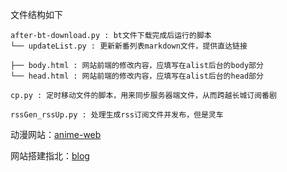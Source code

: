 文件结构如下
```shell
after-bt-download.py : bt文件下载完成后运行的脚本
└── updateList.py : 更新新番列表markdown文件，提供直达链接

├── body.html : 网站前端的修改内容，应填写在alist后台的body部分
└── head.html : 网站前端的修改内容，应填写在alist后台的head部分

cp.py : 定时移动文件的脚本，用来同步服务器端文件，从而跨越长城订阅番剧

rssGen_rssUp.py : 处理生成rss订阅文件并发布，但是灵车
```

动漫网站：[anime-web](https://hackermonica.me)

网站搭建指北：[blog](https://blog.hackermonica.me/2023/09/08/anime-web-build/#%E5%9C%A8%E6%9C%8D%E5%8A%A1%E5%99%A8%E4%B8%8A%E8%BF%90%E8%A1%8Calist)